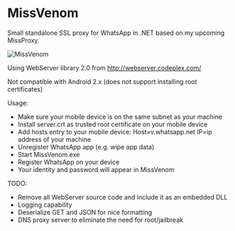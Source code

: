 MissVenom
=========

Small standalone SSL proxy for WhatsApp in .NET based on my upcoming MissProxy.

![MissVenom](https://dl.dropboxusercontent.com/u/68235039/proxy.png)

Using WebServer library 2.0 from http://webserver.codeplex.com/

Not compatible with Android 2.x (does not support installing root certificates)

Usage:
- Make sure your mobile device is on the same subnet as your machine
- Install server.crt as trusted root certificate on your mobile device
- Add hosts entry to your mobile device: Host=v.whatsapp.net IP=ip address of your machine
- Unregister WhatsApp app (e.g. wipe app data)
- Start MissVenom.exe
- Register WhatsApp on your device
- Your identity and password will appear in MissVenom

TODO:
- Remove all WebServer source code and include it as an embedded DLL
- Logging capability
- Deserialize GET and JSON for nice formatting
- DNS proxy server to eliminate the need for root/jailbreak
